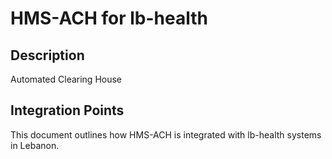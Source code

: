 # HMS-ACH for lb-health

## Description

Automated Clearing House

## Integration Points

This document outlines how HMS-ACH is integrated with lb-health systems in Lebanon.
